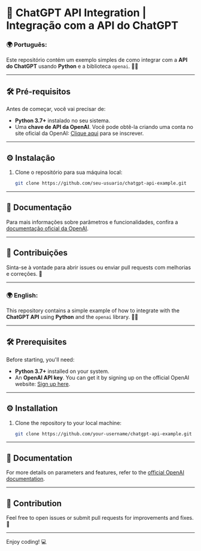 # 🤖 ChatGPT API Integration | **Integração com a API do ChatGPT**

### 🌍 **Português:**

Este repositório contém um exemplo simples de como integrar com a **API do ChatGPT** usando **Python** e a biblioteca `openai`. 🐍💬

---

## 🛠️ **Pré-requisitos**

Antes de começar, você vai precisar de:

- **Python 3.7+** instalado no seu sistema.
- Uma **chave de API da OpenAI**. Você pode obtê-la criando uma conta no site oficial da OpenAI: [Clique aqui](https://platform.openai.com/signup/) para se inscrever.

---

## ⚙️ **Instalação**

1. Clone o repositório para sua máquina local:

   ```bash
   git clone https://github.com/seu-usuario/chatgpt-api-example.git
   ```

---

## 📄 **Documentação**

Para mais informações sobre parâmetros e funcionalidades, confira a [documentação oficial da OpenAI](https://platform.openai.com/docs/).

---

## 🤝 **Contribuições**

Sinta-se à vontade para abrir issues ou enviar pull requests com melhorias e correções. 🚀

---

### 🌍 **English:**

This repository contains a simple example of how to integrate with the **ChatGPT API** using **Python** and the `openai` library. 🐍💬

---

## 🛠️ **Prerequisites**

Before starting, you'll need:

- **Python 3.7+** installed on your system.
- An **OpenAI API key**. You can get it by signing up on the official OpenAI website: [Sign up here](https://platform.openai.com/signup/).

---

## ⚙️ **Installation**

1. Clone the repository to your local machine:

   ```bash
   git clone https://github.com/your-username/chatgpt-api-example.git
   ```

---

## 📄 **Documentation**

For more details on parameters and features, refer to the [official OpenAI documentation](https://platform.openai.com/docs/).

---

## 🤝 **Contribution**

Feel free to open issues or submit pull requests for improvements and fixes. 🚀

---

Enjoy coding! 💻
